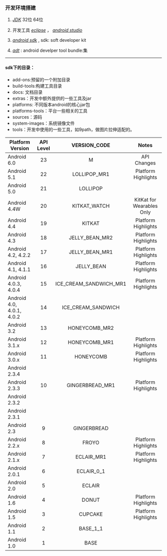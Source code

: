 ### 开发环境搭建


1. [*JDK*](https://zh.wikipedia.org/wiki/JDK) 32位 64位

2. 开发工具 [*eclipse*](https://zh.wikipedia.org/wiki/Eclipse) ， [*android studio*](https://zh.wikipedia.org/wiki/Android_Studio)

3. [*android sdk*](http://baike.baidu.com/link?url=15_2b9okRAikqsQatsoywHPLHekDsiXaQsoo6hELP0z4-LdTsRarf2Zj0lIkYPbKfYZX5POjuwPgitHZXHJX5K) , sdk: soft developer kit

4. [*adt*](http://baike.baidu.com/link?url=69PJLL5YqFcGMBlwXP_GzSEOT2k-LM4Ngst4w13fI5pKghfYzhFNw7ZDdPhlrCPPK-XcWMOf-quRgqA9D3ANsK) : android develper tool  bundle:集

***

#### sdk下的目录：

* add-ons:预留的一个附加目录
* build-tools:构建工具目录
* docs: 文档目录
* extras：开发中额外提供的一些工具及jar
* platforms: 不同版本android的核心jar包
* platforms-tools：平台一些相关的工具
* sources：源码
* system-images：系统镜像文件
* tools：开发中使用的一些工具，如9path，做图片拉伸适配的。


| Platform Version |	API Level |	VERSION_CODE |	Notes |
|------------------|:----------:|:------------:|:------:|
| Android 6.0      |	23 	      |   M 	       |API Changes|
| Android 5.1 	   |  22 	      | LOLLIPOP_MR1 |Platform Highlights|
|Android 5.0 	     |  21 	      |  LOLLIPOP    | 	
|Android 4.4W 	   |  20 	      | KITKAT_WATCH |KitKat for Wearables Only|
|Android 4.4 	     |  19 	      |   KITKAT 	   |Platform Highlights|
|Android 4.3 	     |  18 	      |JELLY_BEAN_MR2|Platform Highlights|
|Android 4.2, 4.2.2| 	17 	      |JELLY_BEAN_MR1|Platform Highlights|
|Android 4.1, 4.1.1| 	16 	      |JELLY_BEAN 	 |Platform Highlights|
|Android 4.0.3, 4.0.4| 	 15 	  |ICE_CREAM_SANDWICH_MR1|Platform Highlights|
|Android 4.0, 4.0.1, 4.0.2| 	14| 	ICE_CREAM_SANDWICH| 	
|Android 3.2       | 	13 	      |HONEYCOMB_MR2| 	
|Android 3.1.x 	   |  12 	      |HONEYCOMB_MR1|Platform Highlights|
|Android 3.0.x 	   |  11 	      |  HONEYCOMB 	|Platform Highlights|
|Android 2.3.4 		 |
|Android 2.3.3 	   |  10        |	GINGERBREAD_MR1| 	Platform Highlights|
|Android 2.3.2 		 |
|Android 2.3.1 		 |
|Android 2.3 	     |   9 	      |GINGERBREAD| 	
|Android 2.2.x 	   |   8 	      |FROYO 	    |Platform Highlights|
|Android 2.1.x 	   |   7 	      |ECLAIR_MR1 |Platform Highlights|
|Android 2.0.1 	   |   6 	      |ECLAIR_0_1 | 	
|Android 2.0 	     |   5 	      |ECLAIR 	  |
|Android 1.6 	     |   4 	      |  DONUT 	  |Platform Highlights|
|Android 1.5 	     |   3 	      |  CUPCAKE 	|Platform Highlights
|Android 1.1       |	 2 	      |BASE_1_1 	|
|Android 1.0 	     |   1 	      |BASE|

